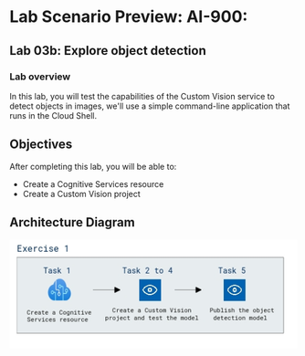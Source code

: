 # Lab Scenario Preview: AI-900: 

## Lab 03b:  Explore object detection

### Lab overview

In this lab, you will test the capabilities of the Custom Vision service to detect objects in images, we'll use a simple command-line application that runs in the Cloud Shell. 

## Objectives
  
After completing this lab, you will be able to:

- Create a Cognitive Services resource
- Create a Custom Vision project

## Architecture Diagram

  ![](media/Module3b.png)
